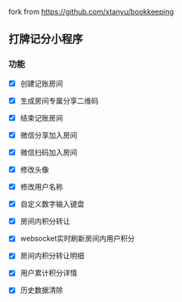 fork from https://github.com/xtanyu/bookkeeping
## 打牌记分小程序
### 功能

- [x] 创建记账房间
- [x] 生成房间专属分享二维码
- [x] 结束记账房间
- [x] 微信分享加入房间
- [x] 微信扫码加入房间
- [x] 修改头像
- [x] 修改用户名称
- [x] 自定义数字输入键盘
- [x] 房间内积分转让
- [x] websocket实时刷新房间内用户积分
- [x] 房间内积分转让明细
- [x] 用户累计积分详情
- [x] 历史数据清除


